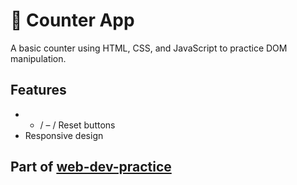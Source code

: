 # 🧮 Counter App

A basic counter using HTML, CSS, and JavaScript to practice DOM manipulation.

## Features
- + / – / Reset buttons
- Responsive design

## Part of [web-dev-practice](https://github.com/muditjain1411/web-dev-practice)
